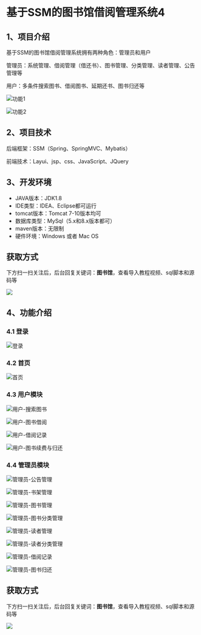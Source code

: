 # 基于SSM的图书馆借阅管理系统4

## 1、项目介绍

基于SSM的图书馆借阅管理系统拥有两种角色：管理员和用户

管理员：系统管理、借阅管理（借还书）、图书管理、分类管理、读者管理、公告管理等

用户：多条件搜索图书、借阅图书、延期还书、图书归还等

![功能1](https://www.codeshop.fun/Typora-Images/202208111356977.png)

![功能2](https://www.codeshop.fun/Typora-Images/202208111356707.png)


## 2、项目技术

后端框架：SSM（Spring、SpringMVC、Mybatis）

前端技术：Layui、jsp、css、JavaScript、JQuery

## 3、开发环境

- JAVA版本：JDK1.8
- IDE类型：IDEA、Eclipse都可运行
- tomcat版本：Tomcat 7-10版本均可
- 数据库类型：MySql（5.x和8.x版本都可） 
- maven版本：无限制
- 硬件环境：Windows 或者 Mac OS

## 获取方式

下方扫一扫关注后，后台回复关键词：**图书馆**，查看导入教程视频、sql脚本和源码等

 ![](https://www.codeshop.fun/Typora-Images/202205281253739.png)
## 4、功能介绍

### 4.1 登录

![登录](https://www.codeshop.fun/Typora-Images/202208111353228.jpg)

### 4.2 首页

![首页](https://www.codeshop.fun/Typora-Images/202208111353911.jpg)

### 4.3 用户模块

![用户-搜索图书](https://www.codeshop.fun/Typora-Images/202208111354740.jpg)

![用户-图书借阅](https://www.codeshop.fun/Typora-Images/202208111354878.jpg)

![用户-借阅记录](https://www.codeshop.fun/Typora-Images/202208111354696.jpg)

![用户-图书续费与归还](https://www.codeshop.fun/Typora-Images/202208111354237.jpg)

### 4.4 管理员模块

![管理员-公告管理](https://www.codeshop.fun/Typora-Images/202208111354447.jpg)

![管理员-书架管理](https://www.codeshop.fun/Typora-Images/202208111354997.jpg)

![管理员-图书管理](https://www.codeshop.fun/Typora-Images/202208111354928.jpg)

![管理员-图书分类管理](https://www.codeshop.fun/Typora-Images/202208111354688.jpg)

![管理员-读者管理](https://www.codeshop.fun/Typora-Images/202208111354233.jpg)

![管理员-读者分类管理](https://www.codeshop.fun/Typora-Images/202208111354814.jpg)

![管理员-借阅记录](https://www.codeshop.fun/Typora-Images/202208111354764.jpg)

![管理员-图书归还](https://www.codeshop.fun/Typora-Images/202208111354198.jpg)

## 获取方式

下方扫一扫关注后，后台回复关键词：**图书馆**，查看导入教程视频、sql脚本和源码等

 ![](https://www.codeshop.fun/Typora-Images/202205281253739.png)
